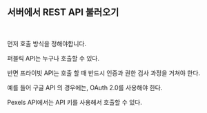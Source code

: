 <h2> 서버에서 REST API 불러오기 </h2>

<br/>

먼저 호출 방식을 정해야합니다.

퍼블릭 API는 누구나 호출할 수 있다.

반면 프라이빗 API는 호출 할 때 반드시 인증과 권한 검사 과정을 거쳐야 한다.

예를 들어 구글 API 의 경우에는, OAuth 2.0를 사용해야 한다.

Pexels API에서는 API 키를 사용해서 호출할 수 있다.

